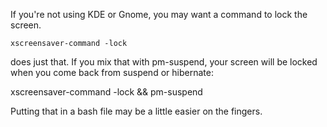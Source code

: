 If you're not using KDE or Gnome, you may want a command to lock the screen. 

    xscreensaver-command -lock

does just that. If you mix that with pm-suspend, your screen will be locked when you come back from suspend or hibernate:

  xscreensaver-command -lock && pm-suspend

Putting that in a bash file may be a little easier on the fingers.
